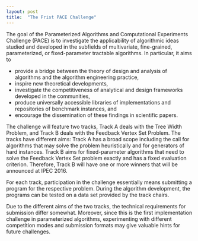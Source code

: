 ```yaml
---
layout: post
title:  "The Frist PACE Challenge"
---
```

The goal of the Parameterized Algorithms and Computational Experiments Challenge (PACE) is to investigate the applicability of algorithmic ideas studied and developed in the subfields of multivariate, fine-grained, parameterized, or fixed-parameter tractable algorithms. In particular, it aims to

- provide a bridge between the theory of design and analysis of algorithms and the algorithm engineering practice,
- inspire new theoretical developments,
- investigate the competitiveness of analytical and design frameworks developed in the communities,
- produce universally accessible libraries of implementations and repositories of benchmark instances, and
- encourage the dissemination of these findings in scientific papers.

The challenge will feature two tracks, Track A deals with the Tree Width Problem, and  Track B deals with the Feedback Vertex Set Problem. The tracks have different aims: Track A has a broad scope including the call for algorithms that may solve the problem heuristically and for generators of hard instances. Track B aims for fixed-parameter algorithms that need to solve the Feedback Vertex Set problem exactly and has a fixed evaluation criterion. Therefore, Track B will have one or more winners that will be announced at IPEC 2016.

For each track, participation in the challenge essentially means submitting a program for the respective problem. During the algorithm development, the programs can be tested on a data set provided by the track chairs.

Due to the different aims of the two tracks, the technical requirements for submission differ somewhat. Moreover, since this is the first implementation challenge in parameterized algorithms, experimenting with different competition modes and submission formats may give valuable hints for future challenges.